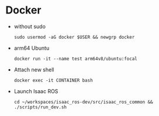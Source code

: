# Docker

- without sudo
    ```
    sudo usermod -aG docker $USER && newgrp docker
    ```

- arm64 Ubuntu
    ```
    docker run -it --name test arm64v8/ubuntu:focal
    ```

- Attach new shell
    ```
    docker exec -it CONTAINER bash
    ```
- Launch Isaac ROS
    ```
    cd ~/workspaces/isaac_ros-dev/src/isaac_ros_common && ./scripts/run_dev.sh
    ```
